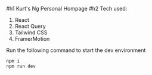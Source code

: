 #h1 Kurt's Ng Personal Hompage
#h2 Tech used:
1. React
2. React Query
3. Tailwind CSS
4. FramerMotion
   
Run the following command to start the dev environment
```
npm i
npm run dev
```
